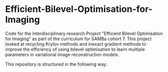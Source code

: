 # Efficient-Bilevel-Optimisation-for-Imaging
Code for the Interdisciplinary research Project "Efficient Bilevel Optimisation for Imaging" as part of the curriculum for SAMBa cohort 7. This project looked at recycling Krylov methods and inexact gradient methods to improve the efficiency of using bilevel optimisation to learn multiple parameters in variational image reconstruction models.

This repository is structured in the following way:
